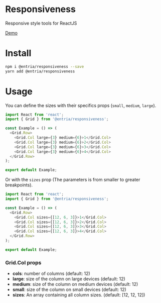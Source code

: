 # Responsiveness

Responsive style tools for ReactJS

[Demo](https://entria.github.io/responsiveness/)


# Install

```bash
npm i @entria/responsiveness --save
yarn add @entria/responsiveness
```

# Usage

You can define the sizes with their specifics props (`small`, `medium`, `large`).

```js
import React from 'react';
import { Grid } from '@entria/responsiveness';

const Example = () => (
  <Grid.Row>
    <Grid.Col large={3} medium={6}>1</Grid.Col>
    <Grid.Col large={3} medium={6}>2</Grid.Col>
    <Grid.Col large={3} medium={6}>3</Grid.Col>
    <Grid.Col large={3} medium={6}>4</Grid.Col>
  </Grid.Row>
);

export default Example;
```

Or with the `sizes` prop (The parameters is from smaller to greater breakpoints).

```js
import React from 'react';
import { Grid } from '@entria/responsiveness';

const Example = () => (
  <Grid.Row>
    <Grid.Col sizes={[12, 6, 3]}>1</Grid.Col>
    <Grid.Col sizes={[12, 6, 3]}>2</Grid.Col>
    <Grid.Col sizes={[12, 6, 3]}>3</Grid.Col>
    <Grid.Col sizes={[12, 6, 3]}>4</Grid.Col>
  </Grid.Row>
);

export default Example;
```

### Grid.Col props

- **cols**: number of columns (default: 12)
- **large**: size of the column on large devices (default: 12)
- **medium**: size of the column on medium devices (default: 12)
- **small**: size of the column on small devices (default: 12)
- **sizes**: An array containing all column sizes. (default: [12, 12, 12])
